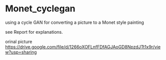 # Monet_cyclegan
using a cycle GAN for converting a picture  to a Monet style painting

see Report for explanations.

orinal picture
https://drive.google.com/file/d/1266oXOFLnfFDfAGJAoGD8NpzdJTt1x9r/view?usp=sharing
